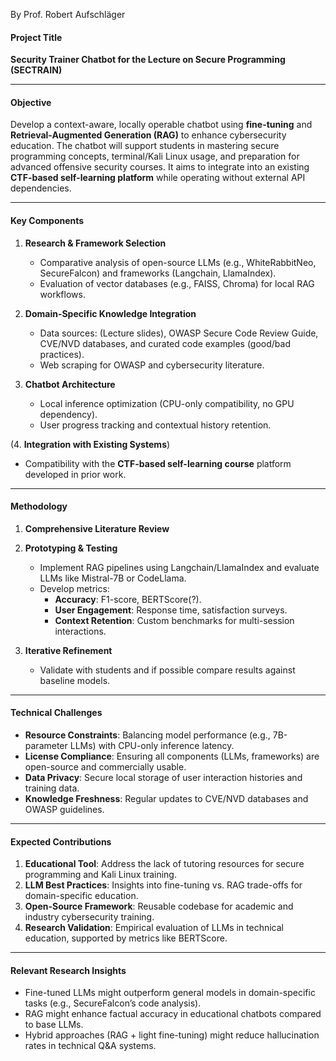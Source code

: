 By Prof. Robert Aufschläger
#### **Project Title**  
**Security Trainer Chatbot for the Lecture on Secure Programming (SECTRAIN)**  

---

#### **Objective**  
Develop a context-aware, locally operable chatbot using **fine-tuning** and **Retrieval-Augmented Generation (RAG)** to enhance cybersecurity education. The chatbot will support students in mastering secure programming concepts, terminal/Kali Linux usage, and preparation for advanced offensive security courses. It aims to integrate into an existing **CTF-based self-learning platform** while operating without external API dependencies.  

---

#### **Key Components**  
1. **Research & Framework Selection**  
   - Comparative analysis of open-source LLMs (e.g., WhiteRabbitNeo, SecureFalcon) and frameworks (Langchain, LlamaIndex).  
   - Evaluation of vector databases (e.g., FAISS, Chroma) for local RAG workflows.  

2. **Domain-Specific Knowledge Integration**  
   - Data sources: (Lecture slides), OWASP Secure Code Review Guide, CVE/NVD databases, and curated code examples (good/bad practices).  
   - Web scraping for OWASP and cybersecurity literature.  

3. **Chatbot Architecture**  
   - Local inference optimization (CPU-only compatibility, no GPU dependency).  
   - User progress tracking and contextual history retention.  

(4. **Integration with Existing Systems**) 
   - Compatibility with the **CTF-based self-learning course** platform developed in prior work.  

---

#### **Methodology**  
1. **Comprehensive Literature Review**  

2. **Prototyping & Testing**  
   - Implement RAG pipelines using Langchain/LlamaIndex and evaluate LLMs like Mistral-7B or CodeLlama.  
   - Develop metrics:  
     - **Accuracy**: F1-score, BERTScore(?).  
     - **User Engagement**: Response time, satisfaction surveys.  
     - **Context Retention**: Custom benchmarks for multi-session interactions.  

3. **Iterative Refinement**  
   - Validate with students and if possible compare results against baseline models.  

---

#### **Technical Challenges**  
- **Resource Constraints**: Balancing model performance (e.g., 7B-parameter LLMs) with CPU-only inference latency.  
- **License Compliance**: Ensuring all components (LLMs, frameworks) are open-source and commercially usable.  
- **Data Privacy**: Secure local storage of user interaction histories and training data.  
- **Knowledge Freshness**: Regular updates to CVE/NVD databases and OWASP guidelines.  

---

#### **Expected Contributions**  
1. **Educational Tool**: Address the lack of tutoring resources for secure programming and Kali Linux training.  
2. **LLM Best Practices**: Insights into fine-tuning vs. RAG trade-offs for domain-specific education.  
3. **Open-Source Framework**: Reusable codebase for academic and industry cybersecurity training.  
4. **Research Validation**: Empirical evaluation of LLMs in technical education, supported by metrics like BERTScore.  

---

#### **Relevant Research Insights**  
- Fine-tuned LLMs might outperform general models in domain-specific tasks (e.g., SecureFalcon’s code analysis).  
- RAG might enhance factual accuracy in educational chatbots compared to base LLMs.  
- Hybrid approaches (RAG + light fine-tuning) might reduce hallucination rates in technical Q&A systems.  
